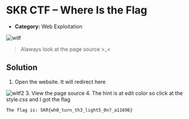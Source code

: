 # SKR CTF – Where Is the Flag

* **Category:** Web Exploitation

![witf](https://user-images.githubusercontent.com/65973879/201049659-48ef4d24-2d8d-4846-9379-0b072dff7f25.png)

> Alaways look at the page source >_< 

## Solution

1. Open the website. It will redirect here

![witf2](https://user-images.githubusercontent.com/65973879/201050015-fc0968a0-c5b6-4f59-9768-c2c7e0adcc5c.png)
3. View the page source
4. The hint is at edit color so click at the style.css and I got the flag


```
The flag is: SKR{wh0_turn_th3_light5_0n?_a11696}
```
